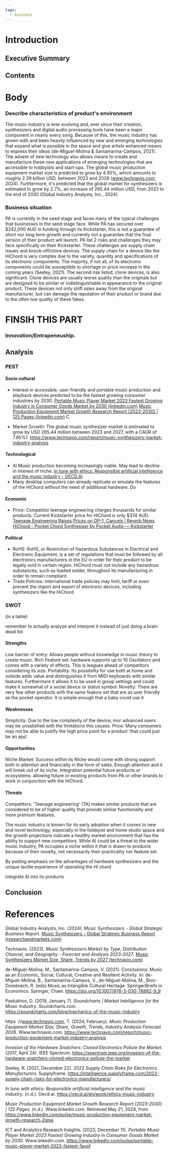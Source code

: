 ```yaml
---
tags:
  - business
---
```

# Introduction
## Executive Summary



## Contents

# Body

### Describe characteristics of product's environment

The music industry is ever evolving and, ever since their creation, synthesizers and digital audio processing tools have been a major component in nearly every song. Because of this, the music industry has grown with and been heavily influenced by new and emerging technologies that expand what is possible in the space and give artists enhanced means to express their ideas (de-Miguel-Molina & Santamarina-Campos, 2021). The advent of new technology also allows means to create and manufacture these new applications of emerging technologies that are accessible to hobbyists and start-ups.
The global music production equipment market size is predicted to grow by 4.95%, which amounts to roughly 2.39 billion USD, between 2023 and 2028 (www.technavio.com, 2024).
Furthermore, it's predicted that the global market for synthesizers is estimated to grow by 2.7%, an increase of 265.44 million USD, from 2023 to the end of 2030 (Global Industry Analysts, Inc., 2024). 


### Business situation
PA is currently in the seed stage and faces many of the typical challenges that businesses in the seed stage face. While PA has secured over $242,000 AUD in funding through its Kickstarter, this is not a guarantee of short nor long term growth and currently not a guarantee that the final version of their product will launch.
PA list 2 risks and challenges they may face specifically on their Kickstarter. These challenges are supply chain issues and knock-off/clone devices. The supply chain for a device like the HiChord is very complex due to the variety, quantity and specifications of its  electronic components. The majority, if not all, of its electronic components could be susceptible to shortage or price increase in the coming years (Seeley, 2021).
The second risk listed, clone devices, is also significant. Clone devices are usually worse quality than the originals but are designed to be similar or indistinguishable in appearance to the original product. These devices not only shift sales away from the original manufacturer, but can damage the reputation of their product or brand due to the often low quality of these fakes. 

# FINSIH THIS PART 

### Innovation/Entrapeneuship. 

## Analysis

### PEST


#### Socio cultural 
- Interest in accessible, user-friendly and portable music production and playback devices predicted to be the fastest growing consumer industries by 2030.
[Portable Music Player Market 2023 Fastest Growing Industry in Consumer Goods Market by 2030 (linkedin.com)](https://www.linkedin.com/pulse/portable-music-player-market-2023-fastest-1avpf) 
[Music Production Equipment Market Growth Research Report [2023-2030] | 125 Pages (linkedin.com)](https://www.linkedin.com/pulse/music-production-equipment-market-growth-research-2gjse) 
C


- Market Growth: The global music synthesizer market is estimated to grow by USD 265.44 million between 2023 and 2027, with a CAGR of 7.85%1.
https://www.technavio.com/report/music-synthesizers-market-industry-analysis

#### Technological
- Ai Music production becoming increasingly viable. May lead to decline in interest of niche.
[In tune with ethics: Responsible artificial intelligence and the music industry - OECD.AI](https://oecd.ai/en/wonk/ethics-music-industry)
- Many desktop computers can already replicate or emulate the features of the HiChord without the need of additional hardware. Do 



#### Economic 
- Price: Competitor teenage engineering charges thousands for similar products. Current Kickstarter price for HiChord is only $374 AUD.
[Teenage Engineering Raises Prices on OP-1, Cancels | Reverb News](https://reverb.com/it/news/teenage-engineering-raises-prices-on-op-1-cancels-orders-on-new-modular-models)
[HiChord - Pocket Chord Synthesizer by Pocket Audio — Kickstarter](https://www.kickstarter.com/projects/hichord/hichord-pocket-chord-synthesizer) 





#### Political
- RoHS: RoHS, or Restriction of Hazardous Substances in Electrical and Electronic Equipment, is a set of regulations that must be followed by all electronics manufacturers in the EU in order for their product to be legally sold in certain region. HiChord must not include any hazardous substances, such as leaded solder, throughout its manufacturing in order to remain compliant.
- Trade Policies: International trade policies may limit, tariff or even prevent the import and export of electronic devices, including synthesizers like the HiChord





### SWOT
(in a table)

remember to actually analyze and interpret it instead of just doing a brain dead list

#### Strengths 
Low barrier of entry: Allows people without knowledge in music theory to create music. 
Rich Feature set: hardware supports up to 10 Oscillators and comes with a variety of effects. This is leagues ahead of competitors considering its size. 
Portability: Its possibility for use both at home and outside adds value and distinguishes it from MIDI keyboards with similar features. Furthermore it allows it to be used in group settings and could make it somewhat of a social device or status symbol. 
Novelty: There are very few other products with the same feature set that are as user friendly as the pocket operator. It is simple enough that a baby could use it


#### Weaknesses
Simplicity: Due to the low complexity of the device, mor advanced users may be unsatisfied with the limitations this causes. 
Price: Many consumers may not be able to justify the high price point for a product 'that could just be an app'.


#### Opportunities
Niche Market: Success within its Niche would come with strong support both in attention and financially in the form of sales. Enough attention and it will break out of its niche. 
Integration potential future products or ecosystems: allowing future or existing products from PA or other brands to work in conjunction with the HiChord. 

#### Threats
Competitors: 'Teenage engineering' (TA) makes similar products that are considered to be of higher quality that provide similar functionality and more premium features. 


The music industry is known for its early adoption when it comes to new and novel technology, especially in the hobbyist and home studio space and the growth projections indicate a healthy market environment that has the ability to support new competitors. While AI could be a threat to the wider music industry, PA occupies a niche within it that is drawn to products because of their novelty, not necessarily their practicality nor feature set. 




By putting emphasis on the advantages of hardware synthesizers and the unique tactile experience of operating the Hi chord 

integrate AI into its products 
## Conclusion


# References 
Global Industry Analysts, Inc. (2024). _Music Synthesizers - Global Strategic Business Report_.  [Music Synthesizers - Global Strategic Business Report (researchandmarkets.com)](https://www.researchandmarkets.com/reports/5140448/music-synthesizers-global-strategic-business)

Technavio. (2023). _Music Synthesizers Market by Type, Distribution Channel, and Geography - Forecast and Analysis 2023-2027_. [Music Synthesizers Market Size, Share, Trends by 2027 (technavio.com)](https://www.technavio.com/report/music-synthesizers-market-industry-analysis)

de-Miguel-Molina, M., Santamarina-Campos, V. (2021). Conclusions: Music as an Economic, Social, Cultural, Creative and Resilient Activity. In: de-Miguel-Molina, B., Santamarina-Campos, V., de-Miguel-Molina, M., Boix-Doménech, R. (eds) Music as Intangible Cultural Heritage. SpringerBriefs in Economics. Springer, Cham. https://doi.org/10.1007/978-3-030-76882-9_9

Pastukhov, D. (2019, January 7). _Soundcharts | Market Intelligence for the Music Industry_. Soundcharts.com. https://soundcharts.com/blog/mechanics-of-the-music-industry

https ://www.technavio.com, T. (2024, February). _Music Production Equipment Market Size, Share, Growth, Trends, Industry Analysis Forecast 2026_. Www.technavio.com. https://www.technavio.com/report/music-production-equipment-market-industry-analysis

_Invasion of the Hardware Snatchers: Cloned Electronics Pollute the Market_. (2017, April 24). IEEE Spectrum. https://spectrum.ieee.org/invasion-of-the-hardware-snatchers-cloned-electronics-pollute-the-market

Seeley, R. (2021, December 22). _2022 Supply Chain Risks for Electronics Manufacturers_. Supplyframe. https://intelligence.supplyframe.com/2022-supply-chain-risks-for-electronics-manufacturers/

_In tune with ethics: Responsible artificial intelligence and the music industry_. (n.d.). Oecd.ai. https://oecd.ai/en/wonk/ethics-music-industry

_Music Production Equipment Market Growth Research Report [2023-2030] | 125 Pages_. (n.d.). Www.linkedin.com. Retrieved May 21, 2024, from https://www.linkedin.com/pulse/music-production-equipment-market-growth-research-2gjse

ICT and Analytics Research Insights. (2023, December 11). _Portable Music Player Market 2023 Fastest Growing Industry in Consumer Goods Market by 2030_. Www.linkedin.com. https://www.linkedin.com/pulse/portable-music-player-market-2023-fastest-1avpf